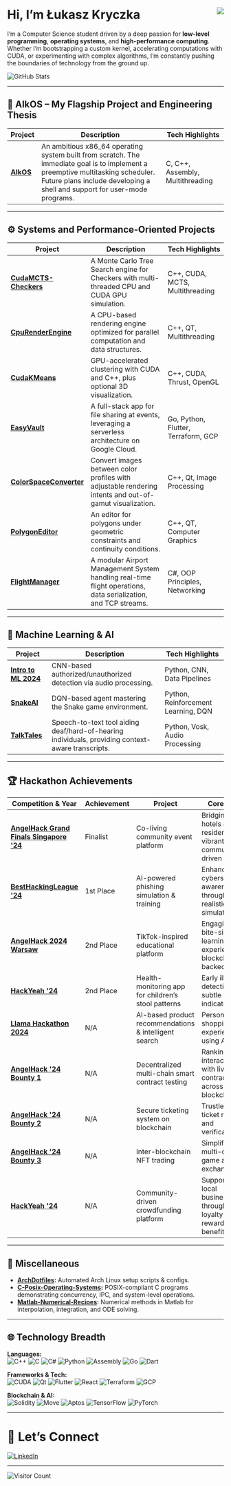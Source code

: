 # Hi, I’m Łukasz Kryczka <img src="https://img.shields.io/badge/OS-Developer-blueviolet" align="right">

I’m a Computer Science student driven by a deep passion for **low-level programming**, **operating systems**, and **high-performance computing**. Whether I’m bootstrapping a custom kernel, accelerating computations with CUDA, or experimenting with complex algorithms, I’m constantly pushing the boundaries of technology from the ground up.

![GitHub Stats](https://github-readme-stats.vercel.app/api?username=kryczkal&theme=dark&hide=stars,rank&hide_rank=true&show_icons=true)


---

## 🚀 AlkOS – My Flagship Project and Engineering Thesis 

| **Project** | **Description** | **Tech Highlights** |
|-------------|------------------|----------------------|
| **[AlkOS](https://github.com/Jlisowskyy/AlkOS)** | An ambitious x86_64 operating system built from scratch. The immediate goal is to implement a preemptive multitasking scheduler. Future plans include developing a shell and support for user-mode programs. | C, C++, Assembly, Multithreading |

---


## ⚙️ Systems and Performance-Oriented Projects

| Project | Description | Tech Highlights |
|---------|-------------|-----------------|
| **[CudaMCTS-Checkers](https://github.com/kryczkal/CudaMCTS-Checkers)** | A Monte Carlo Tree Search engine for Checkers with multi-threaded CPU and CUDA GPU simulation.| C++, CUDA, MCTS, Multithreading
| **[CpuRenderEngine](https://github.com/kryczkal/CpuRenderEngine)** | A CPU-based rendering engine optimized for parallel computation and data structures. | C++, QT, Multithreading |
| **[CudaKMeans](https://github.com/kryczkal/CudaKMeans)** | GPU-accelerated clustering with CUDA and C++, plus optional 3D visualization. | C++, CUDA, Thrust, OpenGL |
| **[EasyVault](https://github.com/kryczkal/EasyVault)** | A full-stack app for file sharing at events, leveraging a serverless architecture on Google Cloud. | Go, Python, Flutter, Terraform, GCP |
| **[ColorSpaceConverter](https://github.com/kryczkal/ColorSpaceConverter)** | Convert images between color profiles with adjustable rendering intents and out-of-gamut visualization. | C++, Qt, Image Processing |
| **[PolygonEditor](https://github.com/kryczkal/PolygonEditor)** | An editor for polygons under geometric constraints and continuity conditions. | C++, QT, Computer Graphics |
| **[FlightManager](https://github.com/kryczkal/FlightManager)** | A modular Airport Management System handling real-time flight operations, data serialization, and TCP streams. | C#, OOP Principles, Networking |

---

## 🤖 Machine Learning & AI

| Project | Description | Tech Highlights |
|---------|-------------|-----------------|
| **[Intro to ML 2024](https://github.com/Jlisowskyy/intro-ml-2024)** | CNN-based authorized/unauthorized detection via audio processing. | Python, CNN, Data Pipelines |
| **[SnakeAI](https://github.com/kryczkal/SnakeAI)** | DQN-based agent mastering the Snake game environment. | Python, Reinforcement Learning, DQN |
| **[TalkTales](https://github.com/kryczkal/TalkTales)** | Speech-to-text tool aiding deaf/hard-of-hearing individuals, providing context-aware transcripts. | Python, Vosk, Audio Processing |

---

## 🏆 Hackathon Achievements

| Competition & Year                                                   | Achievement         | Project                                                                                             | Core Idea                                                                                               |
|----------------------------------------------------------------------|---------------------|-----------------------------------------------------------------------------------------------------|---------------------------------------------------------------------------------------------------------|
| **[AngelHack Grand Finals Singapore '24](https://github.com/Jlisowskyy/AngelHackFinalsSingapore)** | Finalist            | Co-living community event platform                                                                  | Bridging hotels & residents for vibrant community-driven events                                          |
| **[BestHackingLeague '24](https://github.com/Jlisowskyy/BHL_2024_cybersecurity_plomyk)**            | 1st Place           | AI-powered phishing simulation & training                                                            | Enhancing cybersecurity awareness through realistic simulations                                          |
| **[AngelHack 2024 Warsaw](https://github.com/Jlisowskyy/AngelHack_solution)**                       | 2nd Place           | TikTok-inspired educational platform                                                                 | Engaging bite-sized learning experiences, blockchain-backed                                              |
| **[HackYeah '24](https://github.com/PiotrTyrakowski/PoopPatrol)**          | 2nd Place           | Health-monitoring app for children’s stool patterns                                                  | Early illness detection via subtle health indicators                                                     |
| **[Llama Hackathon 2024](https://github.com/kryczkal/AiBuy)**         | N/A         | AI-based product recommendations & intelligent search                                                | Personalized shopping experiences using AI                                                               |
| **[AngelHack '24 Bounty 1](https://github.com/PiotrTyrakowski/AngelHackBountyOmnichainDefi)**           | N/A                 | Decentralized multi-chain smart contract testing                                                     | Ranking and interacting with live contracts across blockchains                                           |
| **[AngelHack '24 Bounty 2](https://github.com/Jlisowskyy/AngelHack_AptosDapp)**                    | N/A                 | Secure ticketing system on blockchain                                                                | Trustless ticket resale and verification                                                                 |
| **[AngelHack '24 Bounty 3](https://github.com/PiotrTyrakowski/AngelHackBountyOmnichainGaming)**    | N/A                 | Inter-blockchain NFT trading                                                                         | Simplifying multi-chain game asset exchanges                                                             |
| **[HackYeah '24](https://github.com/KwiatkowskiML/GrowTogether)**     | N/A | Community-driven crowdfunding platform                                                               | Supporting local businesses through loyalty rewards & benefits                                           |

---

## 🧰 Miscellaneous

- **[ArchDotfiles](https://github.com/kryczkal/ArchDotfiles):** Automated Arch Linux setup scripts & configs.
- **[C-Posix-Operating-Systems](https://github.com/kryczkal/C-Posix-Operating-Systems):** POSIX-compliant C programs demonstrating concurrency, IPC, and system-level operations.
- **[Matlab-Numerical-Recipes](https://github.com/kryczkal/Matlab-Numerical-Recipes):** Numerical methods in Matlab for interpolation, integration, and ODE solving.

---

## 🌐 Technology Breadth

**Languages:**  
![C++](https://img.shields.io/badge/-C++-00599C?style=flat&logo=c%2B%2B&logoColor=white) ![C](https://img.shields.io/badge/-C-A8B9CC?style=flat&logo=c&logoColor=white) ![C#](https://img.shields.io/badge/C%23-239120?style=flat&logo=c%2B%2B&logoColor=white) ![Python](https://img.shields.io/badge/-Python-3776AB?style=flat&logo=python&logoColor=white) ![Assembly](https://img.shields.io/badge/-Assembly-333333?style=flat) ![Go](https://img.shields.io/badge/-Go-00ADD8?style=flat&logo=go&logoColor=white) ![Dart](https://img.shields.io/badge/-Dart-0175C2?style=flat&logo=dart&logoColor=white)

**Frameworks & Tech:**  
![CUDA](https://img.shields.io/badge/-CUDA-76B900?style=flat&logo=nvidia&logoColor=white) ![Qt](https://img.shields.io/badge/-Qt-41CD52?style=flat&logo=qt&logoColor=white) ![Flutter](https://img.shields.io/badge/-Flutter-02569B?style=flat&logo=flutter&logoColor=white) ![React](https://img.shields.io/badge/-React-61DAFB?style=flat&logo=react&logoColor=333333) ![Terraform](https://img.shields.io/badge/-Terraform-844FBA?style=flat&logo=terraform&logoColor=white) ![GCP](https://img.shields.io/badge/-GCP-4285F4?style=flat&logo=google-cloud&logoColor=white)

**Blockchain & AI:**  
![Solidity](https://img.shields.io/badge/-Solidity-363636?style=flat&logo=solidity&logoColor=white) ![Move](https://img.shields.io/badge/-Move-0088CC?style=flat) ![Aptos](https://img.shields.io/badge/-Aptos-333333?style=flat) ![TensorFlow](https://img.shields.io/badge/-TensorFlow-FF6F00?style=flat&logo=tensorflow&logoColor=white) ![PyTorch](https://img.shields.io/badge/-PyTorch-EE4C2C?style=flat&logo=pytorch&logoColor=white)

---
  
# 🤝 Let’s Connect

[![LinkedIn](https://img.shields.io/badge/-LinkedIn-0A66C2?style=for-the-badge&logo=linkedin&logoColor=white&link=https://www.linkedin.com/in/%C5%82ukasz-kryczka-562693249/)](https://www.linkedin.com/in/%C5%82ukasz-kryczka-562693249/)  

---
![Visitor Count](https://profile-counter.glitch.me/kryczkal/count.svg)
